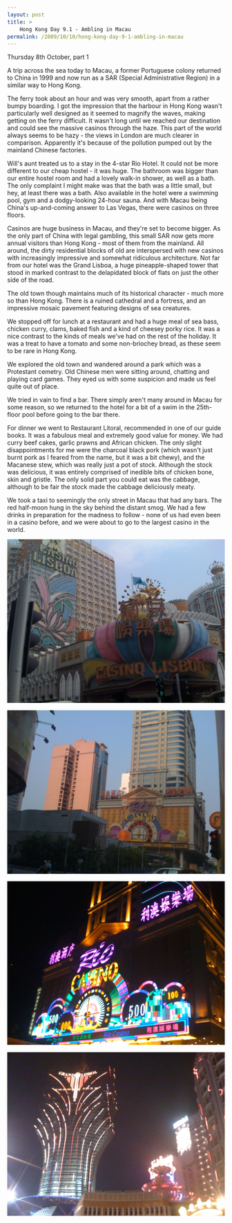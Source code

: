 ```yaml
---
layout: post
title: >
    Hong Kong Day 9.1 - Ambling in Macau
permalink: /2009/10/10/hong-kong-day-9-1-ambling-in-macau
---
```

Thursday 8th October, part 1

A trip across the sea today to Macau, a former Portuguese colony returned to China in 1999 and now run as a SAR (Special Administrative Region) in a similar way to Hong Kong.

The ferry took about an hour and was very smooth, apart from a rather bumpy boarding. I got the impression that the harbour in Hong Kong wasn't particularly well designed as it seemed to magnify the waves, making getting on the ferry difficult. It wasn't long until we reached our destination and could see the massive casinos through the haze. This part of the world always seems to be hazy - the views in London are much clearer in comparison. Apparently it's because of the pollution pumped out by the mainland Chinese factories.

Will's aunt treated us to a stay in the 4-star Rio Hotel. It could not be more different to our cheap hostel - it was huge. The bathroom was bigger than our entire hostel room and had a lovely walk-in shower, as well as a bath. The only complaint I might make was that the bath was a little small, but hey, at least there was a bath. Also available in the hotel were a swimming pool, gym and a dodgy-looking 24-hour sauna. And with Macau being China's up-and-coming answer to Las Vegas, there were casinos on three floors.

Casinos are huge business in Macau, and they're set to become bigger. As the only part of China with legal gambling, this small SAR now gets more annual visitors than Hong Kong - most of them from the mainland. All around, the dirty residential blocks of old are interspersed with new casinos with increasingly impressive and somewhat ridiculous architecture. Not far from our hotel was the Grand Lisboa, a huge pineapple-shaped tower that stood in marked contrast to the delapidated block of flats on just the other side of the road.

The old town though maintains much of its historical character - much more so than Hong Kong. There is a ruined cathedral and a fortress, and an impressive mosaic pavement featuring designs of sea creatures.

We stopped off for lunch at a restaurant and had a huge meal of sea bass, chicken curry, clams, baked fish and a kind of cheesey porky rice. It was a nice contrast to the kinds of meals we've had on the rest of the holiday. It was a treat to have a tomato and some non-briochey bread, as these seem to be rare in Hong Kong.

We explored the old town and wandered around a park which was a Protestant cemetry. Old Chinese men were sitting around, chatting and playing card games. They eyed us with some suspicion and made us feel quite out of place.

We tried in vain to find a bar. There simply aren't many around in Macau for some reason, so we returned to the hotel for a bit of a swim in the 25th-floor pool before going to the bar there.

For dinner we went to Restaurant Litoral, recommended in one of our guide books. It was a fabulous meal and extremely good value for money. We had curry beef cakes, garlic prawns and African chicken. The only slight disappointments for me were the charcoal black pork (which wasn't just burnt pork as I feared from the name, but it was a bit chewy), and the Macanese stew, which was really just a pot of stock. Although the stock was delicious, it was entirely comprised of inedible bits of chicken bone, skin and gristle. The only solid part you could eat was the cabbage, although to be fair the stock made the cabbage deliciously meaty.

We took a taxi to seemingly the only street in Macau that had any bars. The red half-moon hung in the sky behind the distant smog. We had a few drinks in preparation for the madness to follow - none of us had even been in a casino before, and we were about to go to the largest casino in the world.

![](/images/2009/IMG_0357.JPG)

![](/images/2009/IMG_0358.JPG)

![](/images/2009/IMG_0359.JPG)

![](/images/2009/IMG_0360.JPG)